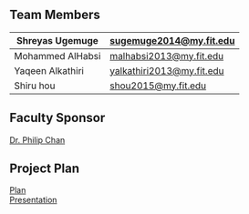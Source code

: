 ## Team Members

| Shreyas Ugemuge | sugemuge2014@my.fit.edu |
|---|---|
| Mohammed AlHabsi | malhabsi2013@my.fit.edu |
| Yaqeen Alkathiri | yalkathiri2013@my.fit.edu |
| Shiru hou | shou2015@my.fit.edu |


## Faculty Sponsor 

[Dr. Philip Chan](http://cs.fit.edu/~pkc/) <br>

## Project Plan
[Plan]() <br>
[Presentation]() <br>



